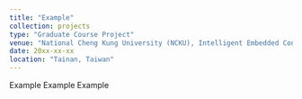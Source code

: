```yaml
---
title: "Example"
collection: projects
type: "Graduate Course Project"
venue: "National Cheng Kung University (NCKU), Intelligent Embedded Control (IEC) Lab, Department of Aeronautics and Astronautics"
date: 20xx-xx-xx
location: "Tainan, Taiwan"
---
```


Example
Example
Example
